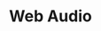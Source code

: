 ---
title: Web Audio
authors:
- thebeebs
intro: 'A look at the Web Audio API'
types:
- tutorials
categories:
- web
published: 2017/02/25 12:00:00
updated: 2017/02/25 13:00:00
---